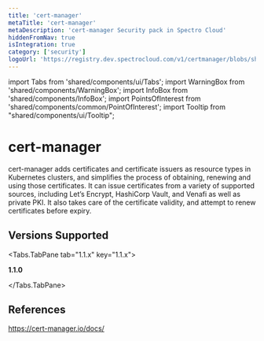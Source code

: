```yaml
---
title: 'cert-manager'
metaTitle: 'cert-manager'
metaDescription: 'cert-manager Security pack in Spectro Cloud'
hiddenFromNav: true
isIntegration: true
category: ['security']
logoUrl: 'https://registry.dev.spectrocloud.com/v1/certmanager/blobs/sha256:7882e13d7056781a0195ec15e3b9fa5d4b4bb7f8b4e2c32cc5e254e2295c6a16?type=image/png'
---
```


import Tabs from 'shared/components/ui/Tabs';
import WarningBox from 'shared/components/WarningBox';
import InfoBox from 'shared/components/InfoBox';
import PointsOfInterest from 'shared/components/common/PointOfInterest';
import Tooltip from "shared/components/ui/Tooltip";


# cert-manager

cert-manager adds certificates and certificate issuers as resource types in Kubernetes clusters, and simplifies the process of obtaining, renewing and using those certificates. It can issue certificates from a variety of supported sources, including Let’s Encrypt, HashiCorp Vault, and Venafi as well as private PKI. It also takes care of the certificate validity, and attempt to renew certificates before expiry.

## Versions Supported

<Tabs>

<Tabs.TabPane tab="1.1.x" key="1.1.x">

**1.1.0**

</Tabs.TabPane>
</Tabs>

## References

https://cert-manager.io/docs/